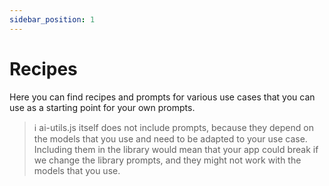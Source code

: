 ```yaml
---
sidebar_position: 1
---
```


# Recipes

Here you can find recipes and prompts for various use cases that you can use as a starting point for your own prompts.

> ℹ️ ai-utils.js itself does not include prompts, because they depend on the models that you use and need to be adapted to your use case. Including them in the library would mean that your app could break if we change the library prompts, and they might not work with the models that you use.
